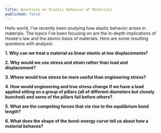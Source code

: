 ```yaml
---
title: Questions on Elastic Behavior of Materials
published: false
---
```


Hello world, I've recently been studying how elastic behavior arises in materials. The topics I've been focusing on are the in-depth implications of Hooke's law and the atomic basis of materials. Here are some resulting questions with analysis:

**1. Why can we treat a material as linear elastic at low displacements?**



**2. Why would we use stress and strain rather than load and displacement?**

**3. Where would true stress be more useful than engineering stress?**

**4. How would engineering and true stress change if we have a load applied sitting on a group of pillars (all of different diameters but closely bunched) and some of the pillars fail before others?**

**5. What are the competing forces that vie rise to the equilibrium bond length?**

**6. What does the shape of the bond-energy curve tell us about how a material behaves?**
